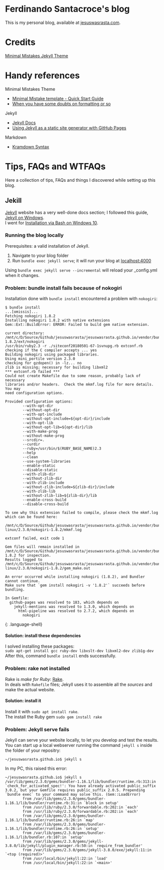 # Ferdinando Santacroce's blog
This is my personal blog, available at [jesuswasrasta.com](https://jesuswasrasta.com).  

# Credits
[Minimal Mistakes Jekyll Theme](https://mmistakes.github.io/minimal-mistakes/)

# Handy references
Minimal Mistakes Theme
* [Minimal Mistake template - Quick Start Guide](https://mmistakes.github.io/minimal-mistakes/docs/)
* [When you have some doubts on formatting or so](https://mmistakes.github.io/minimal-mistakes/year-archive/)

Jekyll
* [Jekyll Docs](https://jekyllrb.com/docs/home/)  
* [Using Jekyll as a static site generator with GitHub Pages](https://help.github.com/articles/using-jekyll-as-a-static-site-generator-with-github-pages/)

Markdown
* [Kramdown Syntax](https://github.com/Stamplay/docs/wiki/Kramdown-Syntax)


# Tips, FAQs and WTFAQs
Here a collection of tips, FAQs and things I discovered while setting up this blog.

## Jekill
[Jekyll](https://jekyllrb.com) website has a very well-done docs section; I followed this guide, [Jekyll on Windows](https://jekyllrb.com/docs/windows/).  
I went for [Installation via Bash on Windows 10](https://jekyllrb.com/docs/windows/#installation-via-bash-on-windows-10).  

### Running the blog locally
Prerequisites: a valid installation of Jekyll.  
1. Navigate to your blog folder  
2. Run `bundle exec jekyll serve`; it will run your blog at [localhost:4000](http://localhost:4000)

Using `bundle exec jekyll serve --incremental` will reload your _config.yml when it changes.  

### Problem: bundle install fails because of nokogiri
Installation done with `bundle install` encountered a problem with `nokogiri`:  
~~~
$ bundle install
...[omissis]...
Fetching nokogiri 1.8.2
Installing nokogiri 1.8.2 with native extensions
Gem::Ext::BuildError: ERROR: Failed to build gem native extension.

current directory:
/mnt/c/D/Source/Github/jesuswasrasta/jesuswasrasta.github.io/vendor/bundle/gems/nokogiri-1.8.2/ext/nokogiri
/usr/bin/ruby2.3 -r ./siteconf20180501-67-1svnupg.rb extconf.rb
checking if the C compiler accepts ... yes
Building nokogiri using packaged libraries.
Using mini_portile version 2.3.0
checking for gzdopen() in -lz... no
zlib is missing; necessary for building libxml2
*** extconf.rb failed ***
Could not create Makefile due to some reason, probably lack of necessary
libraries and/or headers.  Check the mkmf.log file for more details.  You may
need configuration options.

Provided configuration options:
        --with-opt-dir
        --without-opt-dir
        --with-opt-include
        --without-opt-include=${opt-dir}/include
        --with-opt-lib
        --without-opt-lib=${opt-dir}/lib
        --with-make-prog
        --without-make-prog
        --srcdir=.
        --curdir
        --ruby=/usr/bin/$(RUBY_BASE_NAME)2.3
        --help
        --clean
        --use-system-libraries
        --enable-static
        --disable-static
        --with-zlib-dir
        --without-zlib-dir
        --with-zlib-include
        --without-zlib-include=${zlib-dir}/include
        --with-zlib-lib
        --without-zlib-lib=${zlib-dir}/lib
        --enable-cross-build
        --disable-cross-build

To see why this extension failed to compile, please check the mkmf.log which can be found here:

/mnt/c/D/Source/Github/jesuswasrasta/jesuswasrasta.github.io/vendor/bundle/extensions/x86_64-linux/2.3.0/nokogiri-1.8.2/mkmf.log

extconf failed, exit code 1

Gem files will remain installed in
/mnt/c/D/Source/Github/jesuswasrasta/jesuswasrasta.github.io/vendor/bundle/gems/nokogiri-1.8.2 for inspection.
Results logged to
/mnt/c/D/Source/Github/jesuswasrasta/jesuswasrasta.github.io/vendor/bundle/extensions/x86_64-linux/2.3.0/nokogiri-1.8.2/gem_make.out

An error occurred while installing nokogiri (1.8.2), and Bundler cannot continue.
Make sure that `gem install nokogiri -v '1.8.2'` succeeds before bundling.

In Gemfile:
  github-pages was resolved to 183, which depends on
    jekyll-mentions was resolved to 1.3.0, which depends on
      html-pipeline was resolved to 2.7.2, which depends on
        nokogiri
~~~
{: .language-shell}

#### Solution: install these dependencies
I solved installing these packages:  
`sudo apt-get install gcc ruby-dev libxslt-dev libxml2-dev zlib1g-dev`  
After this, command `bundle install` ends successfully.  

### Problem: rake not installed
Rake is _make for Ruby_: [Rake](https://github.com/ruby/rake).  
In deals with `Rakefile` files; Jekyll uses it to assemble all the _sources_ and make the actual website.  

#### Solution: install it
Install it with `sudo apt install rake`.  
The install the Ruby gem `sudo gem install rake`

### Problem: Jekyll serve fails
Jekyll can serve your website locally, to let you develop and test the results.  
You can start up a local webserver running the command `jekyll s` inside the folder of your repositry: 
~~~
~/jesuswasrasta.github.io$ jekyll s
~~~

In my PC, this raised this error:  
~~~
~/jesuswasrasta.github.io$ jekyll s
/var/lib/gems/2.3.0/gems/bundler-1.16.1/lib/bundler/runtime.rb:313:in `check_for_activated_spec!': You have already activated public_suffix 3.0.2, but your Gemfile requires public_suffix 2.0.5. Prepending `bundle exec` to your command may solve this. (Gem::LoadError)
        from /var/lib/gems/2.3.0/gems/bundler-1.16.1/lib/bundler/runtime.rb:31:in `block in setup'
        from /usr/lib/ruby/2.3.0/forwardable.rb:202:in `each'
        from /usr/lib/ruby/2.3.0/forwardable.rb:202:in `each'
        from /var/lib/gems/2.3.0/gems/bundler-1.16.1/lib/bundler/runtime.rb:26:in `map'
        from /var/lib/gems/2.3.0/gems/bundler-1.16.1/lib/bundler/runtime.rb:26:in `setup'
        from /var/lib/gems/2.3.0/gems/bundler-1.16.1/lib/bundler.rb:107:in `setup'
        from /var/lib/gems/2.3.0/gems/jekyll-3.8.0/lib/jekyll/plugin_manager.rb:50:in `require_from_bundler'
        from /var/lib/gems/2.3.0/gems/jekyll-3.8.0/exe/jekyll:11:in `<top (required)>'
        from /usr/local/bin/jekyll:22:in `load'
        from /usr/local/bin/jekyll:22:in `<main>'
~~~

